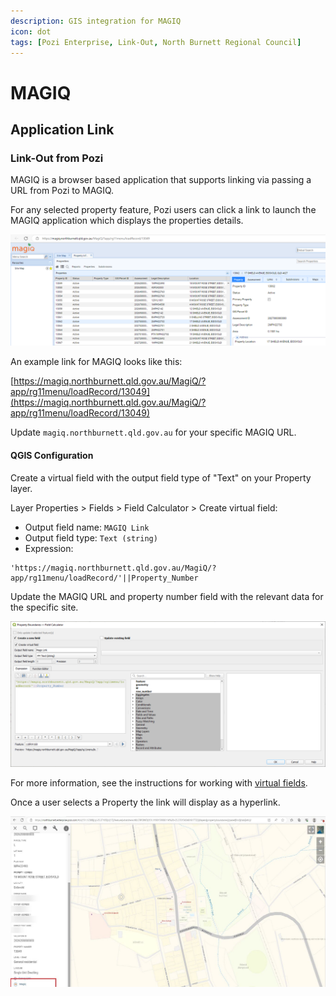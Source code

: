 ```yaml
---
description: GIS integration for MAGIQ
icon: dot
tags: [Pozi Enterprise, Link-Out, North Burnett Regional Council]
---
```


# MAGIQ

## Application Link

### Link-Out from Pozi

MAGIQ is a browser based application that supports linking via passing a URL from Pozi to MAGIQ.

For any selected property feature, Pozi users can click a link to launch the MAGIQ application which displays the properties details.

![](./img/magiq-app.png)

An example link for MAGIQ looks like this:

[https://magiq.northburnett.qld.gov.au/MagiQ/?app/rg11menu/loadRecord/13049](https://magiq.northburnett.qld.gov.au/MagiQ/?app/rg11menu/loadRecord/13049)

Update `magiq.northburnett.qld.gov.au` for your specific MAGIQ URL.

#### QGIS Configuration

Create a virtual field with the output field type of "Text" on your Property layer.

Layer Properties > Fields > Field Calculator > Create virtual field:

* Output field name: `MAGIQ Link`
* Output field type: `Text (string)`
* Expression:

```
'https://magiq.northburnett.qld.gov.au/MagiQ/?app/rg11menu/loadRecord/'||Property_Number
```

Update the MAGIQ URL and property number field with the relevant data for the specific site.

![](./img/magiq-qgis-link.png)

For more information, see the instructions for working with [virtual fields](../qgis/configuring-layers#virtual-fields).

Once a user selects a Property the link will display as a hyperlink.

![](./img/magiq-pozi-link.png)

